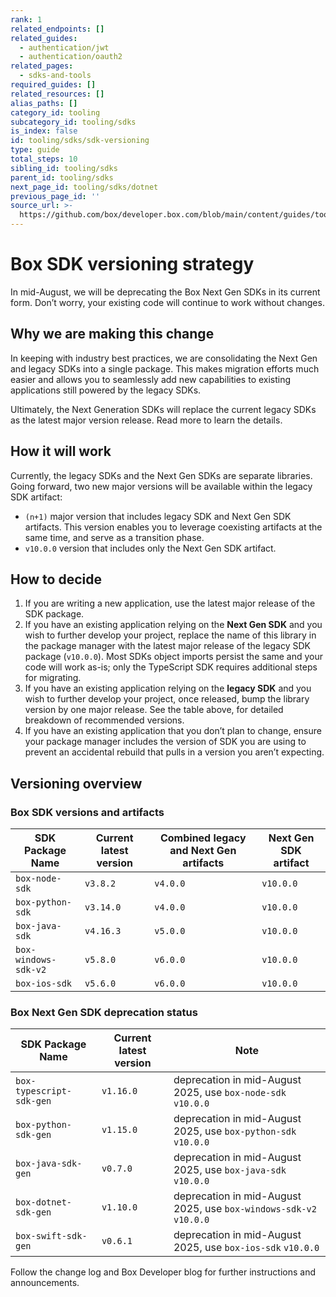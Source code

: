 ```yaml
---
rank: 1
related_endpoints: []
related_guides:
  - authentication/jwt
  - authentication/oauth2
related_pages:
  - sdks-and-tools
required_guides: []
related_resources: []
alias_paths: []
category_id: tooling
subcategory_id: tooling/sdks
is_index: false
id: tooling/sdks/sdk-versioning
type: guide
total_steps: 10
sibling_id: tooling/sdks
parent_id: tooling/sdks
next_page_id: tooling/sdks/dotnet
previous_page_id: ''
source_url: >-
  https://github.com/box/developer.box.com/blob/main/content/guides/tooling/sdks/sdk-versioning.md
---
```

# Box SDK versioning strategy

In mid-August, we will be deprecating the Box Next Gen SDKs in its current form. Don’t worry, your existing code will continue to work without changes.

## Why we are making this change

In keeping with industry best practices, we are consolidating the Next Gen and legacy SDKs into a single package. This makes migration efforts much easier and allows you to seamlessly add new capabilities to existing applications still powered by the legacy SDKs.

Ultimately, the Next Generation SDKs will replace the current legacy SDKs as the latest major version release. Read more to learn the details.

## How it will work

Currently, the legacy SDKs and the Next Gen SDKs are separate libraries. Going forward, two new major versions will be available within the legacy SDK artifact:

- `(n+1)` major version that includes legacy SDK and Next Gen SDK artifacts. This version enables you to leverage coexisting artifacts at the same time, and serve as a transition phase.
- `v10.0.0` version that includes only the Next Gen SDK artifact.

## How to decide

1. If you are writing a new application, use the latest major release of the SDK package.
2. If you have an existing application relying on the **Next Gen SDK** and you wish to further develop your project, replace the name of this library in the package manager with the latest major release of the legacy SDK package (`v10.0.0`). Most SDKs object imports persist the same and your code will work as-is; only the TypeScript SDK requires additional steps for migrating.
3. If you have an existing application relying on the **legacy SDK** and you wish to further develop your project, once released, bump the library version by one major release. See the table above, for detailed breakdown of recommended versions.
4. If you have an existing application that you don’t plan to change, ensure your package manager includes the version of SDK you are using to prevent an accidental rebuild that pulls in a version you aren’t expecting.

## Versioning overview

### Box SDK versions and artifacts

| SDK Package Name   | Current latest version | Combined legacy and Next Gen artifacts | Next Gen SDK artifact |
|--------------------|---------|--------|----------|
| `box-node-sdk`       | `v3.8.2`  | `v4.0.0` | `v10.0.0`  |
| `box-python-sdk`     | `v3.14.0` | `v4.0.0` | `v10.0.0`  |
| `box-java-sdk`      | `v4.16.3` | `v5.0.0` | `v10.0.0`  |
| `box-windows-sdk-v2` | `v5.8.0`  | `v6.0.0` | `v10.0.0`  |
| `box-ios-sdk`       | `v5.6.0`  | `v6.0.0` | `v10.0.0`  |

### Box Next Gen SDK deprecation status

| SDK Package Name | Current latest version  | Note
|------------------|-------------------------|-------|
| `box-typescript-sdk-gen`    | `v1.16.0` | deprecation in mid-August 2025, use `box-node-sdk` `v10.0.0` |
| `box-python-sdk-gen`        | `v1.15.0` | deprecation in mid-August 2025, use `box-python-sdk` `v10.0.0` |
| `box-java-sdk-gen`          | `v0.7.0`  | deprecation in mid-August 2025, use `box-java-sdk` `v10.0.0`  |
| `box-dotnet-sdk-gen`        | `v1.10.0` | deprecation in mid-August 2025, use `box-windows-sdk-v2` `v10.0.0` |
| `box-swift-sdk-gen`         | `v0.6.1`  | deprecation in mid-August 2025, use `box-ios-sdk` `v10.0.0` |

Follow the change log and Box Developer blog for further instructions and announcements.